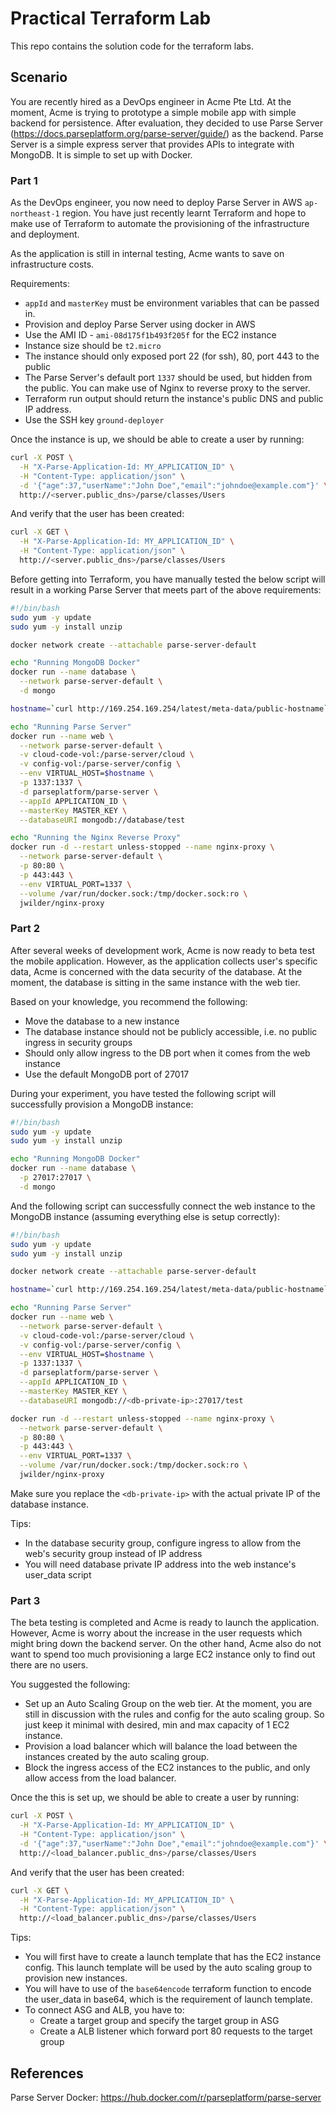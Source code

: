 # Practical Terraform Lab

This repo contains the solution code for the terraform labs.

## Scenario

You are recently hired as a DevOps engineer in Acme Pte Ltd. At the moment, Acme is trying to prototype a simple mobile app with simple backend for persistence. After evaluation, they decided to use Parse Server (https://docs.parseplatform.org/parse-server/guide/) as the backend. Parse Server is a simple express server that provides APIs to integrate with MongoDB. It is simple to set up with Docker.

### Part 1

As the DevOps engineer, you now need to deploy Parse Server in AWS `ap-northeast-1` region. You have just recently learnt Terraform and hope to make use of Terraform to automate the provisioning of the infrastructure and deployment.

As the application is still in internal testing, Acme wants to save on infrastructure costs.

Requirements:
* `appId` and `masterKey` must be environment variables that can be passed in.
* Provision and deploy Parse Server using docker in AWS
* Use the AMI ID - `ami-08d175f1b493f205f` for the EC2 instance
* Instance size should be `t2.micro`
* The instance should only exposed port 22 (for ssh), 80, port 443 to the public
* The Parse Server's default port `1337` should be used, but hidden from the public. You can make use of Nginx to reverse proxy to the server.
* Terraform run output should return the instance's public DNS and public IP address.
* Use the SSH key `ground-deployer`

Once the instance is up, we should be able to create a user by running:

```bash
curl -X POST \
  -H "X-Parse-Application-Id: MY_APPLICATION_ID" \
  -H "Content-Type: application/json" \
  -d '{"age":37,"userName":"John Doe","email":"johndoe@example.com"}' \
  http://<server.public_dns>/parse/classes/Users
```

And verify that the user has been created:

```bash
curl -X GET \
  -H "X-Parse-Application-Id: MY_APPLICATION_ID" \
  -H "Content-Type: application/json" \
  http://<server.public_dns>/parse/classes/Users
```

Before getting into Terraform, you have manually tested the below script will result in a working Parse Server that meets part of the above requirements:

```bash
#!/bin/bash
sudo yum -y update
sudo yum -y install unzip

docker network create --attachable parse-server-default

echo "Running MongoDB Docker"
docker run --name database \
  --network parse-server-default \
  -d mongo

hostname=`curl http://169.254.169.254/latest/meta-data/public-hostname`

echo "Running Parse Server"
docker run --name web \
  --network parse-server-default \
  -v cloud-code-vol:/parse-server/cloud \
  -v config-vol:/parse-server/config \
  --env VIRTUAL_HOST=$hostname \
  -p 1337:1337 \
  -d parseplatform/parse-server \
  --appId APPLICATION_ID \
  --masterKey MASTER_KEY \
  --databaseURI mongodb://database/test

echo "Running the Nginx Reverse Proxy"
docker run -d --restart unless-stopped --name nginx-proxy \
  --network parse-server-default \
  -p 80:80 \
  -p 443:443 \
  --env VIRTUAL_PORT=1337 \
  --volume /var/run/docker.sock:/tmp/docker.sock:ro \
  jwilder/nginx-proxy
```

### Part 2

After several weeks of development work, Acme is now ready to beta test the mobile application. However, as the application collects user's specific data, Acme is concerned with the data security of the database. At the moment, the database is sitting in the same instance with the web tier.

Based on your knowledge, you recommend the following:
* Move the database to a new instance
* The database instance should not be publicly accessible, i.e. no public ingress in security groups
* Should only allow ingress to the DB port when it comes from the web instance
* Use the default MongoDB port of 27017

During your experiment, you have tested the following script will successfully provision a MongoDB instance:

```bash
#!/bin/bash
sudo yum -y update
sudo yum -y install unzip

echo "Running MongoDB Docker"
docker run --name database \
  -p 27017:27017 \
  -d mongo
```

And the following script can successfully connect the web instance to the MongoDB instance (assuming everything else is setup correctly):

```bash
#!/bin/bash
sudo yum -y update
sudo yum -y install unzip

docker network create --attachable parse-server-default

hostname=`curl http://169.254.169.254/latest/meta-data/public-hostname`

echo "Running Parse Server"
docker run --name web \
  --network parse-server-default \
  -v cloud-code-vol:/parse-server/cloud \
  -v config-vol:/parse-server/config \
  --env VIRTUAL_HOST=$hostname \
  -p 1337:1337 \
  -d parseplatform/parse-server \
  --appId APPLICATION_ID \
  --masterKey MASTER_KEY \
  --databaseURI mongodb://<db-private-ip>:27017/test

docker run -d --restart unless-stopped --name nginx-proxy \
  --network parse-server-default \
  -p 80:80 \
  -p 443:443 \
  --env VIRTUAL_PORT=1337 \
  --volume /var/run/docker.sock:/tmp/docker.sock:ro \
  jwilder/nginx-proxy
```

Make sure you replace the `<db-private-ip>` with the actual private IP of the database instance.

Tips:
* In the database security group, configure ingress to allow from the web's security group instead of IP address
* You will need database private IP address into the web instance's user_data script

### Part 3

The beta testing is completed and Acme is ready to launch the application. However, Acme is worry about the increase in the user requests which might bring down the backend server. On the other hand, Acme also do not want to spend too much provisioning a large EC2 instance only to find out there are no users.

You suggested the following:
* Set up an Auto Scaling Group on the web tier. At the moment, you are still in discussion with the rules and config for the auto scaling group. So just keep it minimal with desired, min and max capacity of 1 EC2 instance.
* Provision a load balancer which will balance the load between the instances created by the auto scaling group.
* Block the ingress access of the EC2 instances to the public, and only allow access from the load balancer.

Once the this is set up, we should be able to create a user by running:

```bash
curl -X POST \
  -H "X-Parse-Application-Id: MY_APPLICATION_ID" \
  -H "Content-Type: application/json" \
  -d '{"age":37,"userName":"John Doe","email":"johndoe@example.com"}' \
  http://<load_balancer.public_dns>/parse/classes/Users
```

And verify that the user has been created:

```bash
curl -X GET \
  -H "X-Parse-Application-Id: MY_APPLICATION_ID" \
  -H "Content-Type: application/json" \
  http://<load_balancer.public_dns>/parse/classes/Users
```

Tips:
* You will first have to create a launch template that has the EC2 instance config. This launch template will be used by the auto scaling group to provision new instances.
* You will have to use of the `base64encode` terraform function to encode the user_data in base64, which is the requirement of launch template.
* To connect ASG and ALB, you have to:
  * Create a target group and specify the target group in ASG
  * Create a ALB listener which forward port 80 requests to the target group

## References

Parse Server Docker: https://hub.docker.com/r/parseplatform/parse-server
